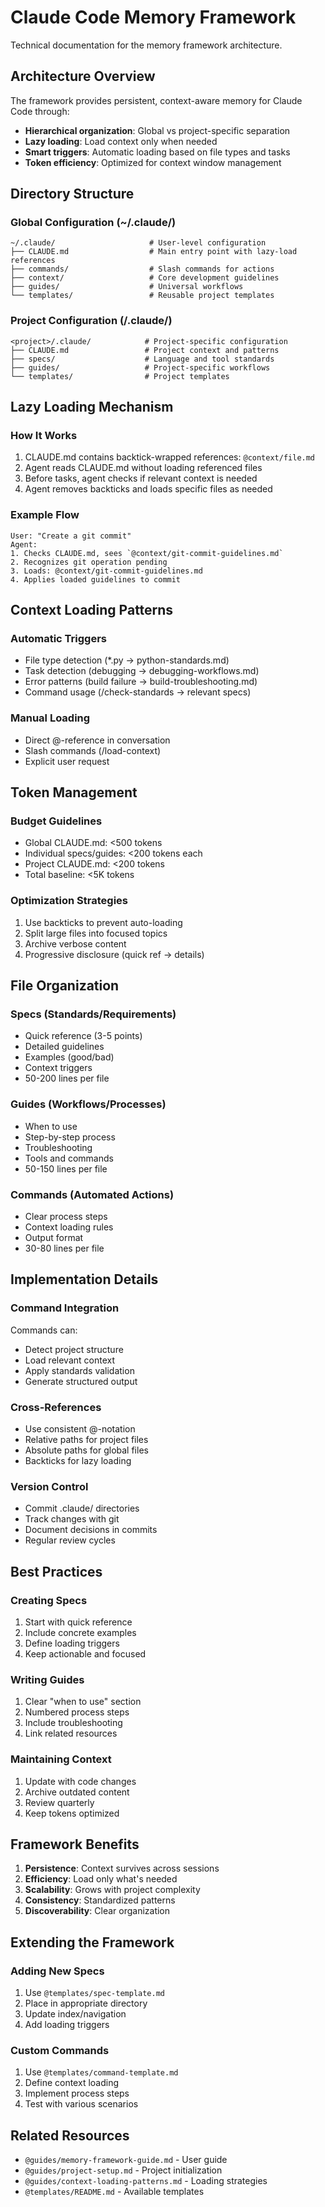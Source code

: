 # Claude Code Memory Framework

Technical documentation for the memory framework architecture.

## Architecture Overview

The framework provides persistent, context-aware memory for Claude Code through:

- **Hierarchical organization**: Global vs project-specific separation
- **Lazy loading**: Load context only when needed
- **Smart triggers**: Automatic loading based on file types and tasks
- **Token efficiency**: Optimized for context window management

## Directory Structure

### Global Configuration (~/.claude/)

```
~/.claude/                     # User-level configuration
├── CLAUDE.md                  # Main entry point with lazy-load references
├── commands/                  # Slash commands for actions
├── context/                   # Core development guidelines
├── guides/                    # Universal workflows
└── templates/                 # Reusable project templates
```

### Project Configuration (<project>/.claude/)

```
<project>/.claude/            # Project-specific configuration
├── CLAUDE.md                 # Project context and patterns
├── specs/                    # Language and tool standards
├── guides/                   # Project-specific workflows
└── templates/                # Project templates
```

## Lazy Loading Mechanism

### How It Works

1. CLAUDE.md contains backtick-wrapped references: `@context/file.md`
2. Agent reads CLAUDE.md without loading referenced files
3. Before tasks, agent checks if relevant context is needed
4. Agent removes backticks and loads specific files as needed

### Example Flow

```
User: "Create a git commit"
Agent:
1. Checks CLAUDE.md, sees `@context/git-commit-guidelines.md`
2. Recognizes git operation pending
3. Loads: @context/git-commit-guidelines.md
4. Applies loaded guidelines to commit
```

## Context Loading Patterns

### Automatic Triggers

- File type detection (\*.py → python-standards.md)
- Task detection (debugging → debugging-workflows.md)
- Error patterns (build failure → build-troubleshooting.md)
- Command usage (/check-standards → relevant specs)

### Manual Loading

- Direct @-reference in conversation
- Slash commands (/load-context)
- Explicit user request

## Token Management

### Budget Guidelines

- Global CLAUDE.md: <500 tokens
- Individual specs/guides: <200 tokens each
- Project CLAUDE.md: <200 tokens
- Total baseline: <5K tokens

### Optimization Strategies

1. Use backticks to prevent auto-loading
2. Split large files into focused topics
3. Archive verbose content
4. Progressive disclosure (quick ref → details)

## File Organization

### Specs (Standards/Requirements)

- Quick reference (3-5 points)
- Detailed guidelines
- Examples (good/bad)
- Context triggers
- 50-200 lines per file

### Guides (Workflows/Processes)

- When to use
- Step-by-step process
- Troubleshooting
- Tools and commands
- 50-150 lines per file

### Commands (Automated Actions)

- Clear process steps
- Context loading rules
- Output format
- 30-80 lines per file

## Implementation Details

### Command Integration

Commands can:

- Detect project structure
- Load relevant context
- Apply standards validation
- Generate structured output

### Cross-References

- Use consistent @-notation
- Relative paths for project files
- Absolute paths for global files
- Backticks for lazy loading

### Version Control

- Commit .claude/ directories
- Track changes with git
- Document decisions in commits
- Regular review cycles

## Best Practices

### Creating Specs

1. Start with quick reference
2. Include concrete examples
3. Define loading triggers
4. Keep actionable and focused

### Writing Guides

1. Clear "when to use" section
2. Numbered process steps
3. Include troubleshooting
4. Link related resources

### Maintaining Context

1. Update with code changes
2. Archive outdated content
3. Review quarterly
4. Keep tokens optimized

## Framework Benefits

1. **Persistence**: Context survives across sessions
2. **Efficiency**: Load only what's needed
3. **Scalability**: Grows with project complexity
4. **Consistency**: Standardized patterns
5. **Discoverability**: Clear organization

## Extending the Framework

### Adding New Specs

1. Use `@templates/spec-template.md`
2. Place in appropriate directory
3. Update index/navigation
4. Add loading triggers

### Custom Commands

1. Use `@templates/command-template.md`
2. Define context loading
3. Implement process steps
4. Test with various scenarios

## Related Resources

- `@guides/memory-framework-guide.md` - User guide
- `@guides/project-setup.md` - Project initialization
- `@guides/context-loading-patterns.md` - Loading strategies
- `@templates/README.md` - Available templates

